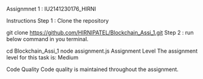 Assignmnet 1 : IU2141230176_HIRNI

Instructions
Step 1 : Clone the repository

git clone https://github.com/HIRNIPATEL/Blockchain_Assi_1.git
Step 2 : run below command in you terminal.

cd Blockchain_Assi_1
node assignment.js
Assignment Level
The assignment level for this task is: Medium

Code Quality
Code quality is maintained throughout the assignment.




